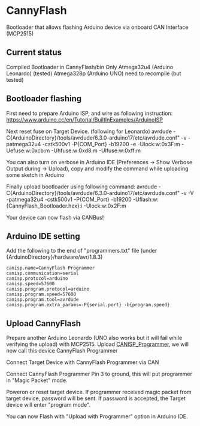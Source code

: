 # CannyFlash
Bootloader that allows flashing Arduino device via onboard CAN Interface (MCP2515)

## Current status
Compiled Bootloader in CannyFlash/bin
Only Atmega32u4 (Arduino Leonardo) (tested)
Atmega328p (Arduino UNO) need to recompile (but tested)

## Bootloader flashing
First need to prepare Arduino ISP, and wire as following instruction:
https://www.arduino.cc/en/Tutorial/BuiltInExamples/ArduinoISP

Next reset fuse on Target Device. (following for Leonardo)
    avrdude -C{ArduinoDirectory}/tools/avrdude/6.3.0-arduino17/etc/avrdude.conf" -v -patmega32u4 -cstk500v1 -P{COM_Port} -b19200 -e -Ulock:w:0x3F:m -Uefuse:w:0xcb:m -Uhfuse:w:0xd8:m -Ulfuse:w:0xff:m
    
You can also turn on verbose in Arduino IDE (Preferences -> Show Verbose Output during -> Upload), copy and modify the command while uploading some sketch in Arduino

Finally upload bootloader using following command:
    avrdude -C{ArduinoDirectory}/tools/avrdude/6.3.0-arduino17/etc/avrdude.conf" -v -V -patmega32u4 -cstk500v1 -P{COM_Port} -b19200 -Uflash:w:{CannyFlash_Bootloader.hex}:i -Ulock:w:0x2F:m

Your device can now flash via CANBus!

## Arduino IDE setting
Add the following to the end of "programmers.txt" file (under {ArduinoDirectory}/hardware/avr/1.8.3)

    canisp.name=CannyFlash Programmer
    canisp.communication=serial
    canisp.protocol=arduino
    canisp.speed=57600
    canisp.program.protocol=arduino
    canisp.program.speed=57600
    canisp.program.tool=avrdude
    canisp.program.extra_params=-P{serial.port} -b{program.speed}

## Upload CannyFlash
Prepare another Arduino Leonardo (UNO also works but it will fail while verifying the upload) with MCP2515. Upload [CANISP_Programmer](CANISP_Programmer/CANISP_Programmer/CANISP_Programmer.ino), we will now call this device CannyFlash Programmer

Connect Target Device with CannyFlash Programmer via CAN

Connect CannyFlash Programmer Pin 3 to ground, this will put programmer in "Magic Packet" mode.

Poweron or reset target device. If programmer received magic packet from target device, password will be sent. If password is accepted, the Target device will enter "program mode". 

You can now Flash with "Upload with Programmer" option in Arduino IDE. 